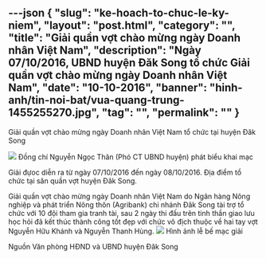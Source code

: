 ---json
{
    "slug": "ke-hoach-to-chuc-le-ky-niem",
    "layout": "post.html",
    "category": "",
    "title": "Giải quần vợt chào mừng ngày Doanh nhân Việt Nam",
    "description": "Ngày 07/10/2016, UBND huyện Đăk Song tổ chức Giải quần vợt chào mừng ngày Doanh nhân Việt Nam",
    "date": "10-10-2016",
    "banner": "hinh-anh/tin-noi-bat/vua-quang-trung-1455255270.jpg",
    "tag": "",
    "permalink": ""
}
---
Giải quần vợt chào mừng ngày Doanh nhân Việt Nam tổ chức tại huyện Đăk Song

![](http://www.mediafire.com/convkey/75f4/iz7gxz14g5d37c4zg.jpg)
Đồng chí Nguyễn Ngọc Thân (Phó CT UBND huyện) phát biểu khai mạc

Giải đựoc diễn ra từ ngày 07/10/2016 đến ngày 08/10/2016.
Địa điểm tổ chức tại sân quần vợt huyện Đăk Song.

Giải quần vợt chào mừng ngày Doanh nhân Việt Nam do Ngân hàng Nông nghiệp và phát triển Nông thôn (Agribank) chi nhánh Đăk Song tài trợ tổ chức  với 10 đội tham gia tranh tài, sau 2 ngày thi đấu trên tinh thần giao lưu học hỏi đã kết thúc thành công tốt đẹp với chức vô địch thuộc về hai tay vợt Nguyễn Hữu Khánh và Nguyễn Thanh Hùng.
![](http://www.mediafire.com/convkey/5c93/28x2box6y83u2cozg.jpg)
Hình ảnh lễ bế mạc giải

Nguồn Văn phòng HĐND và UBND huyện Đăk Song